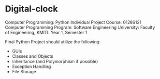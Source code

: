 # Digital-clock
Computer Programming: Python Individual Project
Course: 01286121 Computer Programming
Program: Software Engineering
University: Faculty of Engineering, KMITL
Year 1, Semester 1 

Final Python Project
should utilize the following:
- GUIs
- Classes and Objects
- Inheritance (and Polymorphism if possible)
- Exception Handling
- File Storage
